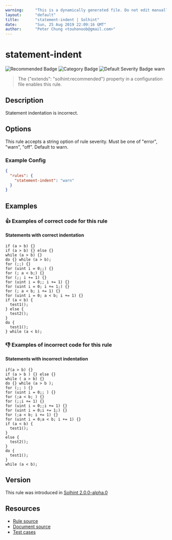 ```yaml
---
warning:     "This is a dynamically generated file. Do not edit manually."
layout:      "default"
title:       "statement-indent | Solhint"
date:        "Sun, 25 Aug 2019 22:09:16 GMT"
author:      "Peter Chung <touhonoob@gmail.com>"
---
```


# statement-indent
![Recommended Badge](https://img.shields.io/badge/-Recommended-brightgreen)
![Category Badge](https://img.shields.io/badge/-Style%20Guide%20Rules-informational)
![Default Severity Badge warn](https://img.shields.io/badge/Default%20Severity-warn-yellow)
> The {"extends": "solhint:recommended"} property in a configuration file enables this rule.


## Description
Statement indentation is incorrect.

## Options
This rule accepts a string option of rule severity. Must be one of "error", "warn", "off". Default to warn.

### Example Config
```json
{
  "rules": {
    "statement-indent": "warn"
  }
}
```


## Examples
### 👍 Examples of **correct** code for this rule

#### Statements with correct indentation

```solidity
if (a > b) {}
if (a > b) {} else {}
while (a > b) {}
do {} while (a > b);
for (;;) {}
for (uint i = 0;;) {}
for (; a < b;) {}
for (;; i += 1) {}
for (uint i = 0;; i += 1) {}
for (uint i = 0; i += 1;) {}
for (; a < b; i += 1) {}
for (uint i = 0; a < b; i += 1) {}
if (a < b) { 
  test1();   
} else {     
  test2();   
}            
do {             
  test1();       
} while (a < b); 
```

### 👎 Examples of **incorrect** code for this rule

#### Statements with incorrect indentation

```solidity
if(a > b) {}
if (a > b ) {} else {}
while ( a > b) {}
do {} while (a > b );
for (;; ) {}
for (uint i = 0;; ) {}
for (;a < b; ) {}
for (;;i += 1) {}
for (uint i = 0;;i += 1) {}
for (uint i = 0;i += 1;) {}
for (;a < b; i += 1) {}
for (uint i = 0;a < b; i += 1) {}
if (a < b) { 
  test1();   
}            
else {       
  test2();   
}            
do {           
  test1();     
}              
while (a < b); 
```

## Version
This rule was introduced in [Solhint 2.0.0-alpha.0](https://github.com/protofire/solhint/tree/v2.0.0-alpha.0)

## Resources
- [Rule source](https://github.com/protofire/solhint/tree/master/lib/rules/align/statement-indent.js)
- [Document source](https://github.com/protofire/solhint/tree/master/docs/rules/align/statement-indent.md)
- [Test cases](https://github.com/protofire/solhint/tree/master/test/rules/align/statement-indent.js)
